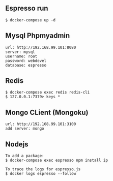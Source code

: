 ## Espresso run

    $ docker-compose up -d

## Mysql Phpmyadmin

    url: http://192.168.99.101:8080 
    server: mysql
    username: root
    password: webdevel
    database: espresso

## Redis

    $ docker-compose exec redis redis-cli
    $ 127.0.0.1:7379> keys *

## Mongo CLient (Mongoku)

    url: http://192.168.99.101:3100
    add server: mongo

## Nodejs

    To add a package:
    $ docker-compose exec espresso npm install ip

    To trace the logs for espresso.js
    $ docker logs espresso --follow

